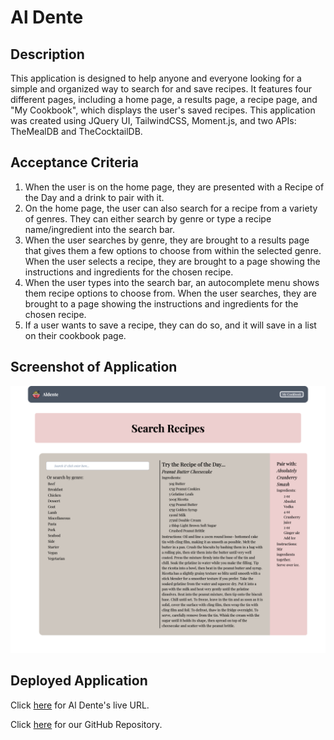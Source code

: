 # Al Dente

## Description
This application is designed to help anyone and everyone looking for a simple and organized way to search for and save recipes. It features four different pages, including a home page, a results page, a recipe page, and "My Cookbook", which displays the user's saved recipes. This application was created using JQuery UI, TailwindCSS, Moment.js, and two APIs: TheMealDB and TheCocktailDB. 

## Acceptance Criteria
1. When the user is on the home page, they are presented with a Recipe of the Day and a drink to pair with it.
2. On the home page, the user can also search for a recipe from a variety of genres. They can either search by genre or type a recipe name/ingredient into the search bar.
3. When the user searches by genre, they are brought to a results page that gives them a few options to choose from within the selected genre. When the user selects a recipe, they are brought to a page showing the instructions and ingredients for the chosen recipe.
4. When the user types into the search bar, an autocomplete menu shows them recipe options to choose from. When the user searches, they are brought to a page showing the instructions and ingredients for the chosen recipe.
5. If a user wants to save a recipe, they can do so, and it will save in a list on their cookbook page.

## Screenshot of Application
![Screenshot](homepage-aldente.png)

## Deployed Application
Click [here](https://samsong1019.github.io/AlDenteProject/) for Al Dente's live URL.

Click [here](https://github.com/ripbog/groupproject1) for our GitHub Repository.
